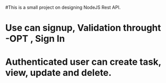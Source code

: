 #This is a small project on designing NodeJS Rest API.
# Use can signup, Validation throught -OPT , Sign In 
# Authenticated user can create task, view, update and delete. 
